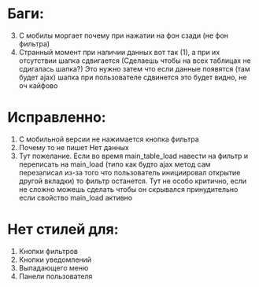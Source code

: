 # Баги:

3. С мобилы моргает почему при нажатии на фон сзади (не фон фильтра)
4. Странный момент при наличии данных вот так (1), а при их отсутствии шапка сдвигается (Сделаешь чтобы на всех таблицах не сдигалась шапка?) Это нужно затем что если данные появятся (там будет ajax) шапка при пользователе сдвинется это будет видно, не оч кайфово

# Исправленно:

1. С мобильной версии не нажимается кнопка фильтра
2. Почему то не пишет Нет данных
5. Тут пожелание. Если во время main_table_load навести на фильтр и переписать на main_load (типо как будто ajax метод сам перезаписал из-за того что пользователь инициировал открытие другой вкладки) то фильтр останется. Тут не особо критично, если не сложно можешь сделать чтобы он скрывался принудительно если свойство main_load активно


# Нет стилей для:

1. Кнопки фильтров
2. Кнопки уведомлений
3. Выпадающего меню
4. Панели пользователя